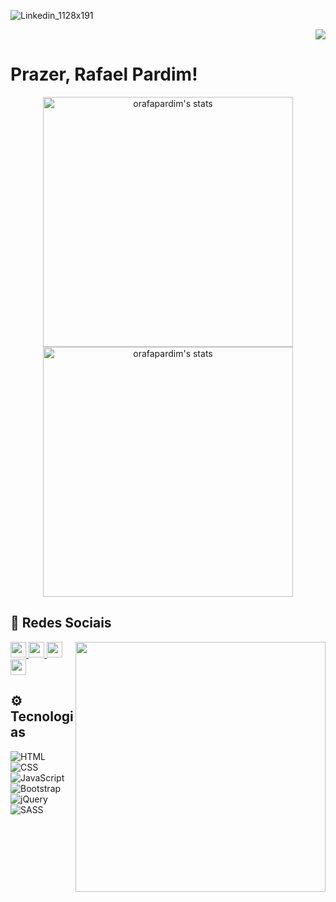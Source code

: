   ![Linkedin_1128x191](https://user-images.githubusercontent.com/83538547/152600577-737c1614-fc1e-49f1-bac2-2dc2603926be.png)

  <p align="right"> 
    <img src="https://komarev.com/ghpvc/?username=orafapardim&color=blue" />
  </p>
  
  <h1 align="left">Prazer, Rafael Pardim!</h1>
  <p align="center">
      <img width="400em" src="https://github-readme-stats.vercel.app/api?username=orafapardim&show_icons=true&theme=vision-friendly-dark" alt="orafapardim's stats"/>
      <img width="400em" src="https://github-readme-stats.vercel.app/api/top-langs/?username=orafapardim&layout=compact&theme=vision-friendly-dark" alt="orafapardim's stats"/>
  </p>
 
  ## 📱 Redes Sociais
  <img align="right" width="400em" src="https://github-readme-twitter-gazf.vercel.app/api?id=orafapardim&layout=wide&show_reply=off&show_retweet=off" />
  <a href="mailto:orafapardim@gmail.com" target="_blank">
     <img height="25" src="https://img.shields.io/badge/-Email-05122A?style=flat&logo=gmail">   
  </a>
  <a href="https://instagram.com/orafapardim" target="_blank">
     <img height="25" src="https://img.shields.io/badge/-Instagram-05122A?style=flat&logo=instagram">   
  </a>
  <a href="https://www.linkedin.com/in/orafapardim" target="_blank">
    <img height="25" src="https://img.shields.io/badge/-Linkedin-05122A?style=flat&logo=linkedin"> 
  </a>
  <a href="https://www.twitter.com/orafapardim" target="_blank">
    <img height="25" src="https://img.shields.io/badge/-Twitter-05122A?style=flat&logo=twitter"> 
  </a>

  ## ⚙️ Tecnologias
  ![HTML](https://img.shields.io/badge/-HTML-05122A?style=flat&logo=HTML5)&nbsp;
  ![CSS](https://img.shields.io/badge/-CSS-05122A?style=flat&logo=CSS3&logoColor=1572B6)&nbsp;
  ![JavaScript](https://img.shields.io/badge/-JavaScript-05122A?style=flat&logo=javascript)&nbsp;
  ![Bootstrap](https://img.shields.io/badge/-Bootstrap-05122A?style=flat&logo=Bootstrap)&nbsp;
  ![jQuery](https://img.shields.io/badge/-jQuery-05122A?style=flat&logo=jQuery)&nbsp;
  ![SASS](https://img.shields.io/badge/-SASS-05122A?style=flat&logo=SASS)&nbsp;
   
